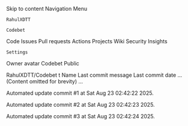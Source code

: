 Skip to content
Navigation Menu

    RahulXDTT

    Codebet

Code
Issues
Pull requests
Actions
Projects
Wiki
Security
Insights

    Settings

Owner avatar
Codebet
Public

RahulXDTT/Codebet
t
Name	Last commit message
	Last commit date
... (Content omitted for brevity) ...


Automated update commit #1 at Sat Aug 23 02:42:22 2025.

Automated update commit #2 at Sat Aug 23 02:42:23 2025.

Automated update commit #3 at Sat Aug 23 02:42:24 2025.